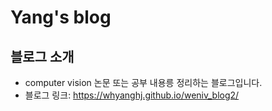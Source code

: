 # Yang's blog

## 블로그 소개
- computer vision 논문 또는 공부 내용릉 정리하는 블로그입니다. 
- 블로그 링크: https://whyanghj.github.io/weniv_blog2/
